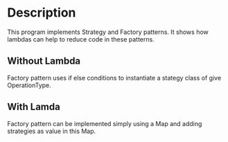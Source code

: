 # Description
This program implements Strategy and Factory patterns. 
It shows how lambdas can help to reduce code in these patterns.

## Without Lambda
Factory pattern uses if else conditions to instantiate a stategy class of give OperationType.

## With Lamda
Factory pattern can be implemented simply using a Map and adding strategies as value in this Map.
